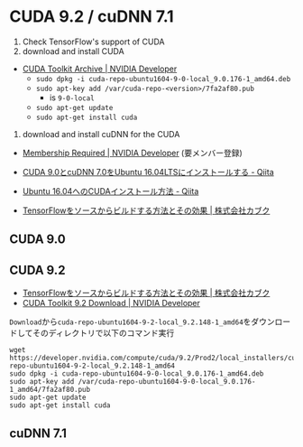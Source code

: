 # CUDA 9.2 / cuDNN 7.1

1. Check TensorFlow's support of CUDA
1. download and install CUDA
  - [CUDA Toolkit Archive | NVIDIA Developer](https://developer.nvidia.com/cuda-toolkit-archive)
    - `sudo dpkg -i cuda-repo-ubuntu1604-9-0-local_9.0.176-1_amd64.deb`
    - `sudo apt-key add /var/cuda-repo-<version>/7fa2af80.pub`
      - <version> is `9-0-local`
    - `sudo apt-get update`
    - `sudo apt-get install cuda`
1. download and install cuDNN for the CUDA
  - [Membership Required | NVIDIA Developer](https://developer.nvidia.com/rdp/cudnn-download) (要メンバー登録)

- [CUDA 9.0とcuDNN 7.0をUbuntu 16.04LTSにインストールする - Qiita](https://qiita.com/JeJeNeNo/items/b30597918db3781e20cf)
- [Ubuntu 16.04へのCUDAインストール方法 - Qiita](https://qiita.com/yukoba/items/3692f1cb677b2383c983)
- [TensorFlowをソースからビルドする方法とその効果 | 株式会社カブク](https://www.kabuku.co.jp/developers/tensorflow_source_build)


## CUDA 9.0

## CUDA 9.2
- [TensorFlowをソースからビルドする方法とその効果 | 株式会社カブク](https://www.kabuku.co.jp/developers/tensorflow_source_build)
- [CUDA Toolkit 9.2 Download | NVIDIA Developer](https://developer.nvidia.com/cuda-downloads)

`Download`から`cuda-repo-ubuntu1604-9-2-local_9.2.148-1_amd64`をダウンロードしてそのディレクトリで以下のコマンド実行

```
wget https://developer.nvidia.com/compute/cuda/9.2/Prod2/local_installers/cuda-repo-ubuntu1604-9-2-local_9.2.148-1_amd64
sudo dpkg -i cuda-repo-ubuntu1604-9-0-local_9.0.176-1_amd64.deb 
sudo apt-key add /var/cuda-repo-ubuntu1604-9-0-local_9.0.176-1_amd64/7fa2af80.pub
sudo apt-get update
sudo apt-get install cuda
```


## cuDNN 7.1

